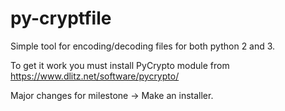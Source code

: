 py-cryptfile
============

Simple tool for encoding/decoding files for both python 2 and 3.

To get it work you must install PyCrypto module from https://www.dlitz.net/software/pycrypto/

Major changes for milestone -> Make an installer.
